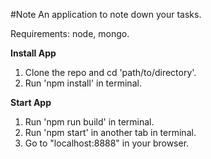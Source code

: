 #Note
An application to note down your tasks.

Requirements: node, mongo.

**Install App**

1. Clone the repo and cd 'path/to/directory'.
2. Run 'npm install' in terminal.

**Start App**

1. Run 'npm run build' in terminal.
2. Run 'npm start' in another tab in terminal.
3. Go to "localhost:8888" in your browser.
